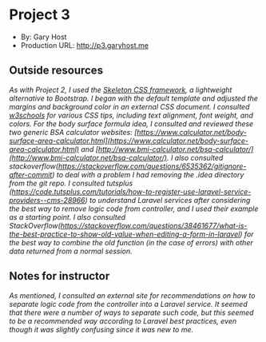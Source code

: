 # Project 3
+ By: Gary Host
+ Production URL: <http://p3.garyhost.me>

## Outside resources
*As with Project 2, I used the [Skeleton CSS framework](http://getskeleton.com/), a lightweight alternative to Bootstrap. I began with the default template and adjusted the margins and background color in an external CSS document. I consulted [w3schools](https://www.w3schools.com/) for various CSS tips, including text alignment, font weight, and colors. For the body surface formula idea, I consulted and reviewed these two generic BSA calculator websites: [https://www.calculator.net/body-surface-area-calculator.html](https://www.calculator.net/body-surface-area-calculator.html) and [http://www.bmi-calculator.net/bsa-calculator/](http://www.bmi-calculator.net/bsa-calculator/). I also consulted stackoverflow(https://stackoverflow.com/questions/6535362/gitignore-after-commit) to deal with a problem I had removing the .idea directory from the git repo. I consulted tutsplus (https://code.tutsplus.com/tutorials/how-to-register-use-laravel-service-providers--cms-28966) to understand Laravel services after considering the best way to remove logic code from controller, and I used their example as a starting point. I also consulted StackOverflow(https://stackoverflow.com/questions/38461677/what-is-the-best-practice-to-show-old-value-when-editing-a-form-in-laravel) for the best way to combine the old function (in the case of errors) with other data returned from a normal session.*

## Notes for instructor
*As mentioned, I consulted an external site for recommendations on how to separate logic code from the controller into a Laravel service. It seemed that there were a number of ways to separate such code, but this seemed to be a recommended way according to Laravel best practices, even though it was slightly confusing since it was new to me.*
